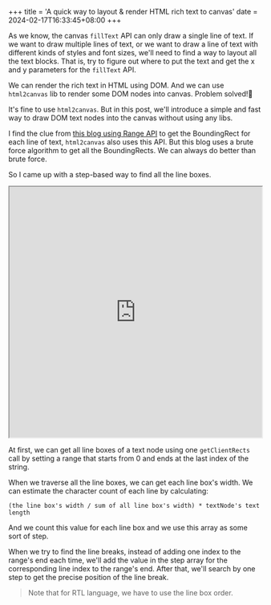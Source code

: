 +++
title = 'A quick way to layout & render HTML rich text to canvas'
date = 2024-02-17T16:33:45+08:00
+++

As we know, the canvas `fillText` API can only draw a single line of text. If we want to draw multiple lines of text, or we want to draw a line of text with different kinds of styles and font sizes, we'll need to find a way to layout all the text blocks. That is, try to figure out where to put the text and get the x and y parameters for the `fillText` API.

<!-- more -->

We can render the rich text in HTML using DOM. And we can use `html2canvas` lib to render some DOM nodes into canvas. Problem solved!🤣 

It's fine to use `html2canvas`. But in this post, we'll introduce a simple and fast way to draw DOM text nodes into the canvas without using any libs.

I find the clue from [this blog using Range API](https://www.bennadel.com/blog/4310-detecting-rendered-line-breaks-in-a-text-node-in-javascript.htm) to get the BoundingRect for each line of text, `html2canvas` also uses this API. But this blog uses a brute force algorithm to get all the BoundingRects. We can always do better than brute force. 

So I came up with a step-based way to find all the line boxes.

<iframe width="100%" height="500px" src="https://stackblitz.com/edit/vitejs-vite-rzpfqh?embed=1&file=src%2Fmain.ts"></iframe>

At first, we can get all line boxes of a text node using one `getClientRects` call by setting a range that starts from 0 and ends at the last index of the string.

When we traverse all the line boxes, we can get each line box's width. We can estimate the character count of each line by calculating:

`(the line box's width / sum of all line box's width) * textNode's text length`

And we count this value for each line box and we use this array as some sort of step.

When we try to find the line breaks, instead of adding one index to the range's end each time, we'll add the value in the step array for the corresponding line index to the range's end. After that, we'll search by one step to get the precise position of the line break.

> Note that for RTL language, we have to use the line box order.